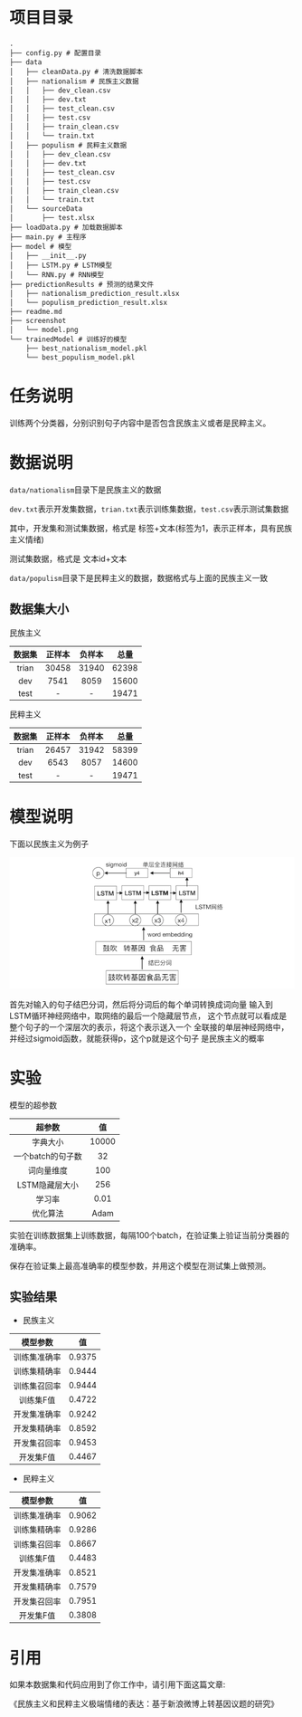 # 项目目录
```
.
├── config.py # 配置目录
├── data
│   ├── cleanData.py # 清洗数据脚本
│   ├── nationalism # 民族主义数据
│   │   ├── dev_clean.csv
│   │   ├── dev.txt
│   │   ├── test_clean.csv
│   │   ├── test.csv
│   │   ├── train_clean.csv
│   │   └── train.txt
│   ├── populism # 民粹主义数据
│   │   ├── dev_clean.csv
│   │   ├── dev.txt
│   │   ├── test_clean.csv
│   │   ├── test.csv
│   │   ├── train_clean.csv
│   │   └── train.txt
│   └── sourceData
│       ├── test.xlsx
├── loadData.py # 加载数据脚本
├── main.py # 主程序
├── model # 模型
│   ├── __init__.py
│   ├── LSTM.py # LSTM模型
│   └── RNN.py # RNN模型
├── predictionResults # 预测的结果文件
│   ├── nationalism_prediction_result.xlsx 
│   └── populism_prediction_result.xlsx
├── readme.md 
├── screenshot
│   └── model.png
└── trainedModel # 训练好的模型
    ├── best_nationalism_model.pkl
    └── best_populism_model.pkl
```
# 任务说明
训练两个分类器，分别识别句子内容中是否包含民族主义或者是民粹主义。

# 数据说明
`data/nationalism`目录下是民族主义的数据

`dev.txt`表示开发集数据，`trian.txt`表示训练集数据，`test.csv`表示测试集数据

其中，开发集和测试集数据，格式是 标签+文本(标签为1，表示正样本，具有民族主义情绪)

测试集数据，格式是 文本id+文本

`data/populism`目录下是民粹主义的数据，数据格式与上面的民族主义一致

## 数据集大小

民族主义

| 数据集 | 正样本 | 负样本 | 总量|
| :------:| :------:  | :------:  |:---:|
|trian|30458|31940|62398|
| dev |7541|8059|15600|
|test| -| -|19471|

民粹主义

| 数据集 | 正样本 | 负样本 | 总量|
| :------:| :------:  | :------:  |:---:|
|trian|26457|31942|58399|
| dev |6543|8057|14600|
|test| -| -|19471|


# 模型说明
下面以民族主义为例子

![](./screenshot/model.png)

首先对输入的句子结巴分词，然后将分词后的每个单词转换成词向量
输入到LSTM循环神经网络中，取网络的最后一个隐藏层节点，
这个节点就可以看成是整个句子的一个深层次的表示，将这个表示送入一个
全联接的单层神经网络中，并经过sigmoid函数，就能获得p，这个p就是这个句子
是民族主义的概率


# 实验
模型的超参数

| 超参数 | 值 |
| :------:| :------:  |
|字典大小 | 10000|
|一个batch的句子数|  32|
|词向量维度|  100|
|LSTM隐藏层大小 | 256|
|学习率 |0.01|
|优化算法|Adam|

实验在训练数据集上训练数据，每隔100个batch，在验证集上验证当前分类器的准确率。

保存在验证集上最高准确率的模型参数，并用这个模型在测试集上做预测。

## 实验结果

- 民族主义

| 模型参数 | 值 |
| :------:| :------:  |
| 训练集准确率 | 0.9375 |
| 训练集精确率 | 0.9444 |
| 训练集召回率 | 0.9444 |
| 训练集F值   | 0.4722 |
| 开发集准确率 | 0.9242 |
| 开发集精确率 | 0.8592 |
| 开发集召回率 | 0.9453 |
| 开发集F值 | 0.4467 |



- 民粹主义

| 模型参数 | 值 |
| :------:| :------:  |
| 训练集准确率 | 0.9062 |
| 训练集精确率 | 0.9286 |
| 训练集召回率 | 0.8667 |
| 训练集F值   | 0.4483 |
| 开发集准确率 | 0.8521 |
| 开发集精确率 | 0.7579 |
| 开发集召回率 | 0.7951 |
| 开发集F值 | 0.3808 |




# 引用
如果本数据集和代码应用到了你工作中，请引用下面这篇文章:

《民族主义和民粹主义极端情绪的表达：基于新浪微博上转基因议题的研究》

